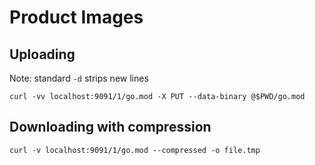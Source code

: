# Product Images

## Uploading 

Note: standard `-d` strips new lines

```
curl -vv localhost:9091/1/go.mod -X PUT --data-binary @$PWD/go.mod
```

## Downloading with compression

```
curl -v localhost:9091/1/go.mod --compressed -o file.tmp
```